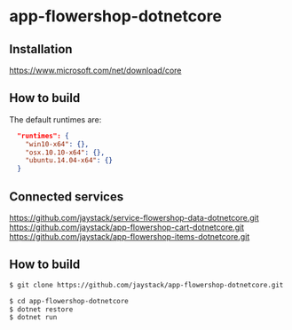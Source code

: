 # app-flowershop-dotnetcore

## Installation

https://www.microsoft.com/net/download/core

## How to build

The default runtimes are:
```json
  "runtimes": {
    "win10-x64": {},
    "osx.10.10-x64": {},
    "ubuntu.14.04-x64": {}
  }
```

## Connected services

https://github.com/jaystack/service-flowershop-data-dotnetcore.git <br />
https://github.com/jaystack/app-flowershop-cart-dotnetcore.git <br />
https://github.com/jaystack/app-flowershop-items-dotnetcore.git

## How to build

```bash
$ git clone https://github.com/jaystack/app-flowershop-dotnetcore.git

$ cd app-flowershop-dotnetcore
$ dotnet restore
$ dotnet run
```

